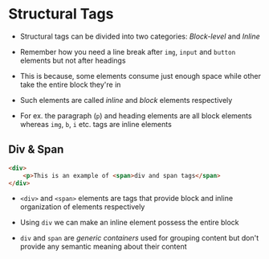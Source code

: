 # Structural Tags

- Structural tags can be divided into two categories: *Block-level* and *Inline*

- Remember how you need a line break after `img`, `input` and `button` elements
but not after headings

- This is because, some elements consume just enough space while other take the
entire block they're in

- Such elements are called *inline* and *block* elements respectively

- For ex. the paragraph (`p`) and heading elements are all block elements whereas
`img`, `b`, `i` etc. tags are inline elements

## Div & Span

```HTML
<div>
    <p>This is an example of <span>div and span tags</span>
</div>
```

- `<div>` and `<span>` elements are tags that provide block and inline organization
of elements respectively

- Using `div` we can make an inline element possess the entire block

- `div` and `span` are *generic containers* used for grouping content but don't
provide any semantic meaning about their content
